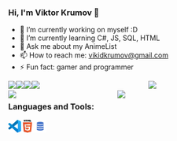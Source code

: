 ### Hi, I'm Viktor Krumov 👋

- 🔭 I’m currently working on myself :D
- 🌱 I’m currently learning C#, JS, SQL, HTML
- 💬 Ask me about my AnimeList
- 📫 How to reach me: vikidkrumov@gmail.com
- ⚡ Fun fact: gamer and programmer

<img align = "left" src = "https://img.shields.io/badge/c%23-%23239120.svg?style=for-the-badge&logo=c-sharp&logoColor=white">
<img align ="left" src="https://img.shields.io/badge/html5-%23E34F26.svg?style=for-the-badge&logo=html5&logoColor=white">
<img align ="left" src="https://img.shields.io/badge/css3-%231572B6.svg?style=for-the-badge&logo=css3&logoColor=white">
<img src="https://img.shields.io/badge/javascript-%23323330.svg?style=for-the-badge&logo=javascript&logoColor=%23F7DF1E">


   <img align="left" width="47%" src="https://github-readme-stats.vercel.app/api?username=ViktorKrumov&theme=tokyonight&show_icons=true">
   <img align="left" width="44%" src="https://github-readme-stats.vercel.app/api/top-langs/?username=ViktorKrumov&layout=compact)](https://github.com/ViktorKrumov/github-readme-stats">
    
  <img align = "left" src="https://img.shields.io/badge/steam-%23000000.svg?style=for-the-badge&logo=steam&logoColor=white">
  
 

### Languages and Tools:

<img align="left" alt="Visual Studio Code" width="26px" src="https://raw.githubusercontent.com/github/explore/80688e429a7d4ef2fca1e82350fe8e3517d3494d/topics/visual-studio-code/visual-studio-code.png" />

<img align="left" alt="HTML5" width="26px" src="https://raw.githubusercontent.com/github/explore/80688e429a7d4ef2fca1e82350fe8e3517d3494d/topics/html/html.png" />
<img align="left" alt="SQL" width="26px" src="https://raw.githubusercontent.com/github/explore/80688e429a7d4ef2fca1e82350fe8e3517d3494d/topics/sql/sql.png" />

